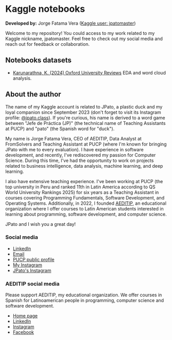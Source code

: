 # Kaggle notebooks

__Developed by:__ Jorge Fatama Vera ([Kaggle user: jpatomaster](https://www.kaggle.com/jpatomaster))

Welcome to my repository! You could access to my work related to my Kaggle nickname, jpatomaster.
Feel free to check out my social media and reach out for feedback or collaboration.

## Notebooks datasets

- [Karunarathna, K. (2024) Oxford University Reviews](https://www.kaggle.com/datasets/kanchana1990/oxford-university-reviews) EDA and word cloud analysis.

## About the author

The name of my Kaggle account is related to JPato, a plastic duck and my loyal companion since September 2023 (don't forget to visit its Instagram profile: [@jpato.class](https://www.instagram.com/jpato.class)). If you're curious, his name is derived to a word game between "Jefe de Práctica (JP)" (the technical name of Teaching Assistants at PUCP) and "pato" (the Spanish word for "duck").

My name is Jorge Fatama Vera, CEO of AEDITIP, Data Analyst at FromSolvers and Teaching Assistant at PUCP (where I'm known for bringing JPato with me to every evaluation). I have experience in software development, and recently, I've rediscovered my passion for Computer Science. During this time, I've had the opportunity to work on projects related to business intelligence, data analysis, machine learning, and deep learning.

I also have extensive teaching experience. I've been working at PUCP (the top university in Peru and ranked 11th in Latin America according to QS World University Rankings 2025) for six years as a Teaching Assistant in courses covering Programming Fundamentals, Software Development, and Operating Systems. Additionally, in 2022, I founded [AEDITIP](https://www.aeditip.com), an educational organization where I offer courses to Latin American students interested in learning about programming, software development, and computer science.

JPato and I wish you a great day!

### Social media
- [LinkedIn](https://www.linkedin.com/in/jfatamav/)
- [Email](mailto:jfatamav@aeditip.com)
- [PUCP public profile](https://eros.pucp.edu.pe/pucp/cvitae/cvwdatpe/cvwdatpe?accion=AccionConsultarDatosPersonales&smn=1&codigo=20143258)
- [My Instagram](https://www.instagram.com/jfatamav)
- [JPato's Instagram](https://www.instagram.com/jpato.class)

### AEDITIP social media
Please support AEDITIP, my educational organization. We offer courses in Spanish for Latinoamerican people in programming, computer science and software development.
- [Home page](https://www.aeditip.com)
- [LinkedIn](https://www.linkedin.com/company/AEDITIP/)
- [Instagram](https://www.instagram.com/aeditip)
- [Facebook](https://www.facebook.com/aeditip)